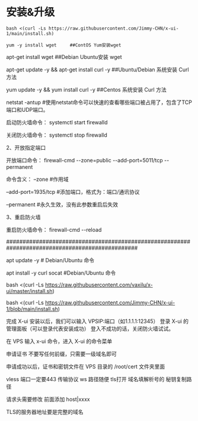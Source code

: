 

# 安装&升级

```
bash <(curl -Ls https://raw.githubusercontent.com/Jimmy-CHN/x-ui-1/main/install.sh)
```
```
yum -y install wget     ##ContOS Yum安装wget
```


apt-get install wget   ##Debian Ubuntu安装 wget

apt-get update -y && apt-get install curl -y    ##Ubuntu/Debian 系统安装 Curl 方法

yum update -y && yum install curl -y            ##Centos 系统安装 Curl 方法


netstat -antup   #使用netstat命令可以快速的查看哪些端口被占用了，包含了TCP端口和UDP端口。


启动防火墙命令：
systemctl start firewalld

关闭防火墙命令：
systemctl stop firewalld



2、开放指定端口

开放端口命令：
firewall-cmd --zone=public --add-port=5011/tcp --permanent

命令含义：
–zone #作用域

–add-port=1935/tcp #添加端口，格式为：端口/通讯协议

–permanent #永久生效，没有此参数重启后失效


3、重启防火墙

重启防火墙命令：
firewall-cmd --reload

################################################################################################

apt update -y          # Debian/Ubuntu 命令

apt install -y curl socat    #Debian/Ubuntu 命令

bash <(curl -Ls https://raw.githubusercontent.com/vaxilu/x-ui/master/install.sh) 

bash <(curl -Ls https://raw.githubusercontent.com/Jimmy-CHN/x-ui-1/blob/main/install.sh)

完成 X-ui 安装以后，我们可以输入 VPSIP:端口（如1.1.1.1:12345） 登录 X-ui 的管理面板（可以登录代表安装成功） 登入不成功的话，关闭防火墙试试。

在 VPS 输入 x-ui 命令，进入 X-ui 的命令菜单

申请证书 不要写任何前缀，只需要一级域名即可

申请成功以后，证书和密钥文件在 VPS 目录的 /root/cert 文件夹里面

vless   端口一定要443   传输协议 ws   路径随便  tls打开  域名填解析号的     秘钥复制路径

请求头需要修改 前面添加 host|xxxx

TLS的服务器地址要是完整的域名
